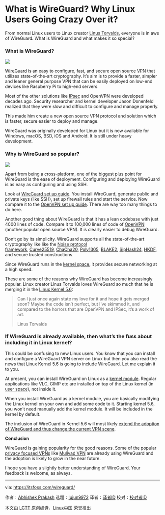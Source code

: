 [#]: collector: (lujun9972)
[#]: translator: ( )
[#]: reviewer: ( )
[#]: publisher: ( )
[#]: url: ( )
[#]: subject: (What is WireGuard? Why Linux Users Going Crazy Over it?)
[#]: via: (https://itsfoss.com/wireguard/)
[#]: author: (Abhishek Prakash https://itsfoss.com/author/abhishek/)

What is WireGuard? Why Linux Users Going Crazy Over it?
======

From normal Linux users to Linux creator [Linus Torvalds][1], everyone is in awe of WireGuard. What is WireGuard and what makes it so special?

### What is WireGuard?

![][2]

[WireGuard][3] is an easy to configure, fast, and secure open source [VPN][4] that utilizes state-of-the-art cryptography. It’s aim is to provide a faster, simpler and leaner general purpose VPN that can be easily deployed on low-end devices like Raspberry Pi to high-end servers.

Most of the other solutions like [IPsec][5] and OpenVPN were developed decades ago. Security researcher and kernel developer Jason Donenfeld realized that they were slow and difficult to configure and manage properly.

This made him create a new open source VPN protocol and solution which is faster, secure easier to deploy and manage.

WireGuard was originally developed for Linux but it is now available for Windows, macOS, BSD, iOS and Android. It is still under heavy development.

### Why is WireGuard so popular?

![][6]

Apart from being a cross-platform, one of the biggest plus point for WireGuard is the ease of deployment. Configuring and deploying WireGuard is as easy as configuring and using SSH.

Look at [WireGuard set up guide][7]. You install WireGuard, generate public and private keys (like SSH), set up firewall rules and start the service. Now compare it to the [OpenVPN set up guide][8]. There are way too many things to do here.

Another good thing about WireGuard is that it has a lean codebase with just 4000 lines of code. Compare it to 100,000 lines of code of [OpenVPN][9] (another popular open source VPN). It is clearly easier to debug WireGuard.

Don’t go by its simplicity. WireGuard supports all the state-of-the-art cryptography like like the [Noise protocol framework][10], [Curve25519][11], [ChaCha20][12], [Poly1305][13], [BLAKE2][14], [SipHash24][15], [HKDF][16], and secure trusted constructions.

Since WireGuard runs in the [kernel space][17], it provides secure networking at a high speed.

These are some of the reasons why WireGuard has become increasingly popular. Linux creator Linus Torvalds loves WireGuard so much that he is merging it in the [Linux Kernel 5.6][18]:

> Can I just once again state my love for it and hope it gets merged soon? Maybe the code isn’t perfect, but I’ve skimmed it, and compared to the horrors that are OpenVPN and IPSec, it’s a work of art.
>
> Linus Torvalds

### If WireGuard is already available, then what’s the fuss about including it in Linux kernel?

This could be confusing to new Linux users. You know that you can install and configure a WireGuard VPN server on Linux but then you also read the news that Linux Kernel 5.6 is going to include WireGuard. Let me explain it to you.

At present, you can install WireGuard on Linux as a [kernel module][19]. Regular applications like VLC, GIMP etc are installed on top of the Linux kernel (in [user space][20]), not inside it.

When you install WireGuard as a kernel module, you are basically modifying the Linux kernel on your own and add some code to it. Starting kernel 5.6, you won’t need manually add the kernel module. It will be included in the kernel by default.

The inclusion of WireGuard in Kernel 5.6 will most likely [extend the adoption of WireGuard and thus change the current VPN scene][21].

**Conclusion**

WireGuard is gaining popularity for the good reasons. Some of the popular [privacy focused VPNs][22] like [Mullvad VPN][23] are already using WireGuard and the adoption is likely to grow in the near future.

I hope you have a slightly better understanding of WireGuard. Your feedback is welcome, as always.

--------------------------------------------------------------------------------

via: https://itsfoss.com/wireguard/

作者：[Abhishek Prakash][a]
选题：[lujun9972][b]
译者：[译者ID](https://github.com/译者ID)
校对：[校对者ID](https://github.com/校对者ID)

本文由 [LCTT](https://github.com/LCTT/TranslateProject) 原创编译，[Linux中国](https://linux.cn/) 荣誉推出

[a]: https://itsfoss.com/author/abhishek/
[b]: https://github.com/lujun9972
[1]: https://itsfoss.com/linus-torvalds-facts/
[2]: https://i0.wp.com/itsfoss.com/wp-content/uploads/2020/02/wireguard.png?ssl=1
[3]: https://www.wireguard.com/
[4]: https://en.wikipedia.org/wiki/Virtual_private_network
[5]: https://en.wikipedia.org/wiki/IPsec
[6]: https://i1.wp.com/itsfoss.com/wp-content/uploads/2020/02/wireguard-logo.png?ssl=1
[7]: https://www.linode.com/docs/networking/vpn/set-up-wireguard-vpn-on-ubuntu/
[8]: https://www.digitalocean.com/community/tutorials/how-to-set-up-an-openvpn-server-on-ubuntu-16-04
[9]: https://openvpn.net/
[10]: https://noiseprotocol.org/
[11]: https://cr.yp.to/ecdh.html
[12]: https://cr.yp.to/chacha.html
[13]: https://cr.yp.to/mac.html
[14]: https://blake2.net/
[15]: https://131002.net/siphash/
[16]: https://eprint.iacr.org/2010/264
[17]: http://www.linfo.org/kernel_space.html
[18]: https://itsfoss.com/linux-kernel-5-6/
[19]: https://wiki.archlinux.org/index.php/Kernel_module
[20]: http://www.linfo.org/user_space.html
[21]: https://www.zdnet.com/article/vpns-will-change-forever-with-the-arrival-of-wireguard-into-linux/
[22]: https://itsfoss.com/best-vpn-linux/
[23]: https://mullvad.net/en/
